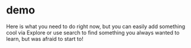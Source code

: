 # demo

Here is what you need to do right now, but you can easily add something cool via Explore or use search to find something you always wanted to learn, but was afraid to start to!
